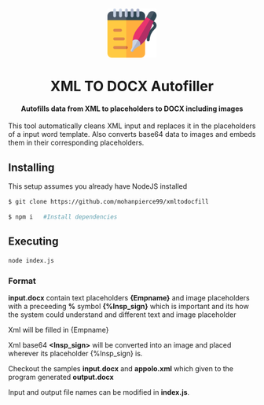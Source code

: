 <h1 align="center">
  <br>
  <img src="notepad.png" alt="StegCloak" width="100">
  <br>
  <br>
  <span>XML TO DOCX Autofiller</span>
  <br>
<h4 align="center">Autofills data from XML to placeholders to DOCX including images</h4>


<p align="justify">
This tool automatically cleans XML input and replaces it in the placeholders of a input word template. Also converts base64 data to images and embeds them in their corresponding placeholders.
<p>

## Installing

This setup assumes you already have NodeJS installed

```bash
$ git clone https://github.com/mohanpierce99/xmltodocfill
```

```bash
$ npm i   #Install dependencies
```
## Executing
```bash
node index.js
```

### Format
**input.docx** contain text placeholders **{Empname}** and image placeholders with a preceeding **%** symbol **{%Insp_sign}** which is important and its how the system could understand and different text and image placeholder 

Xml **<Empname>** will be filled in {Empname}

Xml base64 **<Insp_sign>** will be converted into an image and placed wherever its placeholder {%Insp_sign} is.

Checkout the samples **input.docx** and **appolo.xml** which given to the program generated **output.docx**

Input and output file names can be modified in **index.js**.
